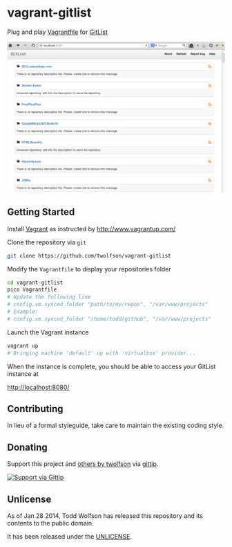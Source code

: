 # vagrant-gitlist

Plug and play [Vagrantfile][Vagrant] for [GitList][]

[Vagrant]: http://www.vagrantup.com/
[GitList]: http://gitlist.org/

![Screenshot of working GitList](docs/screenshot.png)

## Getting Started
Install [Vagrant][] as instructed by http://www.vagrantup.com/

Clone the repository via `git`

```bash
git clone https://github.com/twolfson/vagrant-gitlist
```

Modify the `Vagrantfile` to display your repositories folder

```bash
cd vagrant-gitlist
pico Vagrantfile
# Update the following line
# config.vm.synced_folder "path/to/my/repos", "/var/www/projects"
# Example:
# config.vm.synced_folder "/home/todd/github", "/var/www/projects"
```

Launch the Vagrant instance

```bash
vagrant up
# Bringing machine 'default' up with 'virtualbox' provider...
```

When the instance is complete, you should be able to access your GitList instance at

[http://localhost:8080/](http://localhost:8080/)

## Contributing
In lieu of a formal styleguide, take care to maintain the existing coding style.

## Donating
Support this project and [others by twolfson][gittip] via [gittip][].

[![Support via Gittip][gittip-badge]][gittip]

[gittip-badge]: https://rawgithub.com/twolfson/gittip-badge/master/dist/gittip.png
[gittip]: https://www.gittip.com/twolfson/

## Unlicense
As of Jan 28 2014, Todd Wolfson has released this repository and its contents to the public domain.

It has been released under the [UNLICENSE][].

[UNLICENSE]: UNLICENSE
